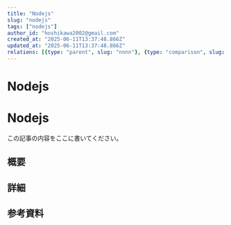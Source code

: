 ```yaml
---
title: "Nodejs"
slug: "nodejs"
tags: ["nodejs"]
author_id: "hoshikawa2002@gmail.com"
created_at: "2025-06-11T13:37:48.866Z"
updated_at: "2025-06-11T13:37:48.866Z"
relations: [{type: "parent", slug: "nnnn"}, {type: "comparison", slug: "nuxt.js"}]
---
```


# Nodejs

# Nodejs

この記事の内容をここに書いてください。

## 概要

## 詳細

## 参考資料
